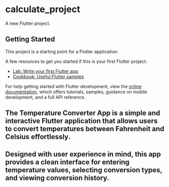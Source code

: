 # calculate_project

A new Flutter project.

## Getting Started

This project is a starting point for a Flutter application.

A few resources to get you started if this is your first Flutter project:

- [Lab: Write your first Flutter app](https://docs.flutter.dev/get-started/codelab)
- [Cookbook: Useful Flutter samples](https://docs.flutter.dev/cookbook)

For help getting started with Flutter development, view the
[online documentation](https://docs.flutter.dev/), which offers tutorials,
samples, guidance on mobile development, and a full API reference.
## The Temperature Converter App is a simple and interactive Flutter application that allows users to convert temperatures between Fahrenheit and Celsius effortlessly. 
## Designed with user experience in mind, this app provides a clean interface for entering temperature values, selecting conversion types, and viewing conversion history.
